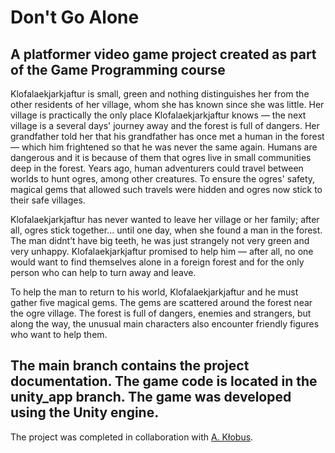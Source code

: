 # Don't Go Alone  
A platformer video game project created as part of the Game Programming course
-  
Klofalaekjarkjaftur is small, green and nothing distinguishes her from the other residents of her village, whom she has known since she was little. Her village is practically the only place Klofalaekjarkjaftur knows — the next village is a several days' journey away and the forest is full of dangers. Her grandfather told her that his grandfather has once met a human in the forest — which him frightened so that he was never the same again. Humans are dangerous and it is because of them that ogres live in small communities deep in the forest. Years ago, human adventurers could travel between worlds to hunt ogres, among other creatures. To ensure the ogres' safety, magical gems that allowed such travels were hidden and ogres now stick to their safe villages. 

Klofalaekjarkjaftur has never wanted to leave her village or her family; after all, ogres stick together... until one day, when she found a man in the forest. The man didnt’t have big teeth, he was just strangely not very green and very unhappy. Klofalaekjarkjaftur promised to help him — after all, no one would want to find themselves alone in a foreign forest and for the only person who can help to turn away and leave. 

To help the man to return to his world, Klofalaekjarkjaftur and he must gather five magical gems. The gems are scattered around the forest near the ogre village. The forest is full of dangers, enemies and strangers, but along the way, the unusual main characters also encounter friendly figures who want to help them.

The main branch contains the project documentation. The game code is located in the unity_app branch. The game was developed using the Unity engine.  
-  
The project was completed in collaboration with [A. Kłobus](https://github.com/AgnieszkaKlobus12).  
